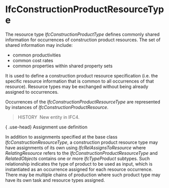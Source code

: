 IfcConstructionProductResourceType
==================================

The resource type _IfcConstructionProductType_ defines commonly shared information for occurrences of construction product resources. The set of shared information may include:

* common productivities
* common cost rates
* common properties within shared property sets

It is used to define a construction product resource specification (i.e. the specific resource information that is common to all occurrences of that resource). Resource types may be exchanged without being already assigned to occurrences.

Occurrences of the _IfcConstructionProductResourceType_ are represented by instances of _IfcConstructionProductResource_.

> HISTORY&nbsp; New entity in IFC4.

{ .use-head}
Assignment use definition

In addition to assignments specified at the base class _IfcConstructionResourceType_, a construction product resource type may have assignments of its own using _IfcRelAssignsToResource_ where _RelatingResource_ refers to the _IfcConstructionProductResourceType_ and _RelatedObjects_ contains one or more _IfcTypeProduct_ subtypes. Such relationship indicates the type of product to be used as input, which is instantiated as an occurrence assigned for each resource occurrence. There may be multiple chains of production where such product type may have its own task and resource types assigned.
